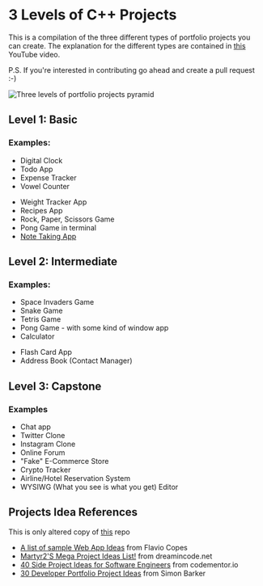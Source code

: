 # 3 Levels of C++ Projects

This is a compilation of the three different types of portfolio projects you can create. The explanation for the different types are contained in [this](https://youtu.be/RYE0QQKJI9o) YouTube video.

P.S. If you're interested in contributing go ahead and create a pull request :-)

![Three levels of portfolio projects pyramid](three-levels-pyramid.png)

## Level 1: Basic

### Examples:
- Digital Clock
- Todo App
- Expense Tracker
- Vowel Counter
<!-- - Pig Latin Generator -->
- Weight Tracker App
- Recipes App
- Rock, Paper, Scissors Game
- Pong Game in terminal
- [Note Taking App](https://andysterks.github.io/note-taking-app/)


## Level 2: Intermediate

### Examples:
- Space Invaders Game
- Snake Game
- Tetris Game
- Pong Game - with some kind of window app 
- Calculator
<!-- - Web Scraper -->
- Flash Card App
- Address Book (Contact Manager)


## Level 3: Capstone

### Examples
- Chat app
- Twitter Clone
- Instagram Clone
- Online Forum
- "Fake" E-Commerce Store
- Crypto Tracker
- Airline/Hotel Reservation System
- WYSIWG (What you see is what you get) Editor

## Projects Idea References
This is only altered copy of [this](https://github.com/andysterks/three-levels-of-projects.git) repo
- [A list of sample Web App Ideas](https://flaviocopes.com/sample-app-ideas/) from Flavio Copes
- [Martyr2'S Mega Project Ideas List!](https://www.dreamincode.net/forums/topic/78802-martyr2s-mega-project-ideas-list/?utm_source=pocket_mylist) from dreamincode.net
- [40 Side Project Ideas for Software Engineers](https://www.codementor.io/@npostolovski/40-side-project-ideas-for-software-engineers-g8xckyxef?utm_source=pocket_mylist) from codementor.io
- [30 Developer Portfolio Project Ideas](https://dev.to/allthecode/30-developer-portfolio-project-ideas-3kh5?utm_source=pocket_mylist) from Simon Barker
